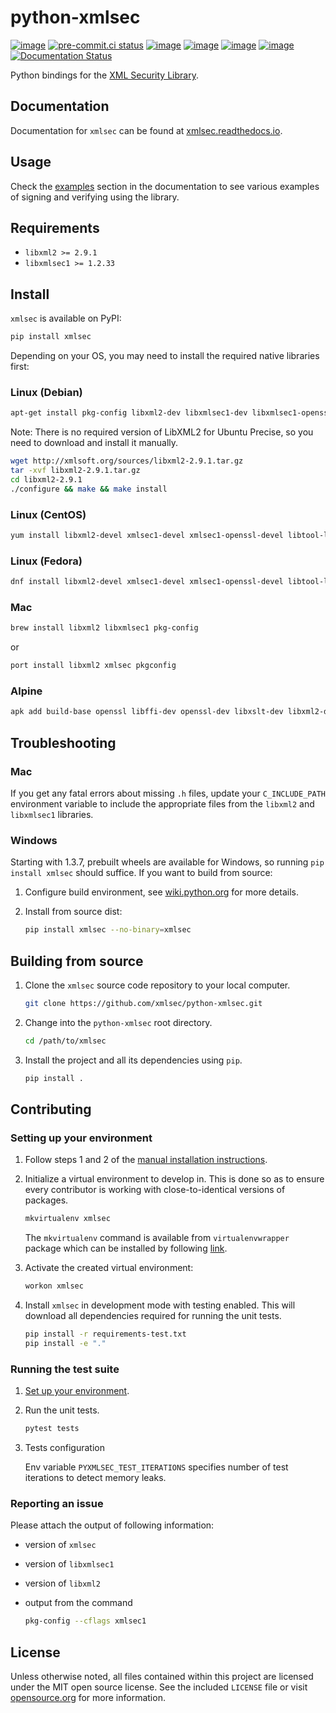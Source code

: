 # python-xmlsec

[![image](https://img.shields.io/pypi/v/xmlsec.svg?logo=python&logoColor=white)](https://pypi.python.org/pypi/xmlsec)
[![pre-commit.ci status](https://results.pre-commit.ci/badge/github/xmlsec/python-xmlsec/master.svg)](https://results.pre-commit.ci/latest/github/xmlsec/python-xmlsec/master)
[![image](https://github.com/xmlsec/python-xmlsec/actions/workflows/manylinux.yml/badge.svg)](https://github.com/xmlsec/python-xmlsec/actions/workflows/manylinux.yml)
[![image](https://github.com/xmlsec/python-xmlsec/actions/workflows/macosx.yml/badge.svg)](https://github.com/xmlsec/python-xmlsec/actions/workflows/macosx.yml)
[![image](https://github.com/xmlsec/python-xmlsec/actions/workflows/linuxbrew.yml/badge.svg)](https://github.com/xmlsec/python-xmlsec/actions/workflows/linuxbrew.yml)
[![image](https://codecov.io/gh/xmlsec/python-xmlsec/branch/master/graph/badge.svg)](https://codecov.io/gh/xmlsec/python-xmlsec)
[![Documentation Status](https://img.shields.io/readthedocs/xmlsec/latest?logo=read-the-docs)](https://xmlsec.readthedocs.io/en/latest/?badge=latest)

Python bindings for the [XML Security
Library](https://www.aleksey.com/xmlsec/).

## Documentation

Documentation for `xmlsec` can be found at
[xmlsec.readthedocs.io](https://xmlsec.readthedocs.io/).

## Usage

Check the
[examples](https://xmlsec.readthedocs.io/en/latest/examples.html)
section in the documentation to see various examples of signing and
verifying using the library.

## Requirements

- `libxml2 >= 2.9.1`
- `libxmlsec1 >= 1.2.33`

## Install

`xmlsec` is available on PyPI:

``` bash
pip install xmlsec
```

Depending on your OS, you may need to install the required native
libraries first:

### Linux (Debian)

``` bash
apt-get install pkg-config libxml2-dev libxmlsec1-dev libxmlsec1-openssl
```

Note: There is no required version of LibXML2 for Ubuntu Precise, so you
need to download and install it manually.

``` bash
wget http://xmlsoft.org/sources/libxml2-2.9.1.tar.gz
tar -xvf libxml2-2.9.1.tar.gz
cd libxml2-2.9.1
./configure && make && make install
```

### Linux (CentOS)

``` bash
yum install libxml2-devel xmlsec1-devel xmlsec1-openssl-devel libtool-ltdl-devel
```

### Linux (Fedora)

``` bash
dnf install libxml2-devel xmlsec1-devel xmlsec1-openssl-devel libtool-ltdl-devel
```

### Mac

``` bash
brew install libxml2 libxmlsec1 pkg-config
```

or

``` bash
port install libxml2 xmlsec pkgconfig
```

### Alpine

``` bash
apk add build-base openssl libffi-dev openssl-dev libxslt-dev libxml2-dev xmlsec-dev xmlsec
```

## Troubleshooting

### Mac

If you get any fatal errors about missing `.h` files, update your
`C_INCLUDE_PATH` environment variable to include the appropriate files
from the `libxml2` and `libxmlsec1` libraries.

### Windows

Starting with 1.3.7, prebuilt wheels are available for Windows, so
running `pip install xmlsec` should suffice. If you want to build from
source:

1. Configure build environment, see
   [wiki.python.org](https://wiki.python.org/moin/WindowsCompilers) for
   more details.

2. Install from source dist:

    ``` bash
    pip install xmlsec --no-binary=xmlsec
    ```

## Building from source

1. Clone the `xmlsec` source code repository to your local computer.

    ``` bash
    git clone https://github.com/xmlsec/python-xmlsec.git
    ```

2. Change into the `python-xmlsec` root directory.

    ``` bash
    cd /path/to/xmlsec
    ```

3. Install the project and all its dependencies using `pip`.

   ``` bash
   pip install .
   ```

## Contributing

### Setting up your environment

1. Follow steps 1 and 2 of the [manual installation
   instructions](#building-from-source).

2. Initialize a virtual environment to develop in. This is done so as
   to ensure every contributor is working with close-to-identical
   versions of packages.

   ``` bash
   mkvirtualenv xmlsec
   ```

   The `mkvirtualenv` command is available from `virtualenvwrapper`
   package which can be installed by following
   [link](http://virtualenvwrapper.readthedocs.org/en/latest/install.html#basic-installation).

3. Activate the created virtual environment:

   ``` bash
   workon xmlsec
   ```

4. Install `xmlsec` in development mode with testing enabled. This will
   download all dependencies required for running the unit tests.

   ``` bash
   pip install -r requirements-test.txt
   pip install -e "."
   ```

### Running the test suite

1. [Set up your environment](#setting-up-your-environment).

2. Run the unit tests.

   ``` bash
   pytest tests
   ```

3. Tests configuration

   Env variable `PYXMLSEC_TEST_ITERATIONS` specifies number of test
   iterations to detect memory leaks.

### Reporting an issue

Please attach the output of following information:

- version of `xmlsec`
- version of `libxmlsec1`
- version of `libxml2`
- output from the command

  ``` bash
  pkg-config --cflags xmlsec1
  ```

## License

Unless otherwise noted, all files contained within this project are
licensed under the MIT open source license. See the included `LICENSE`
file or visit [opensource.org](http://opensource.org/licenses/MIT) for
more information.
